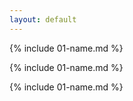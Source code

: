 ```yaml
---
layout: default
---
```


{% include 01-name.md %}

{% include 01-name.md %}

{% include 01-name.md %}
